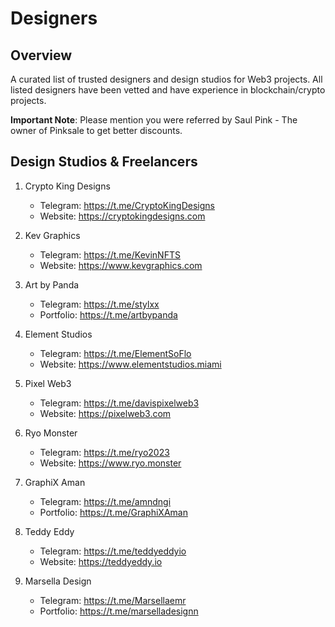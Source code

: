 # Designers

## Overview
A curated list of trusted designers and design studios for Web3 projects. All listed designers have been vetted and have experience in blockchain/crypto projects.

**Important Note**: Please mention you were referred by Saul Pink - The owner of Pinksale to get better discounts.

## Design Studios & Freelancers

1. Crypto King Designs

    - Telegram: https://t.me/CryptoKingDesigns
    - Website: https://cryptokingdesigns.com

2. Kev Graphics

    - Telegram: https://t.me/KevinNFTS
    - Website: https://www.kevgraphics.com

3. Art by Panda

    - Telegram: https://t.me/stylxx
    - Portfolio: https://t.me/artbypanda

4. Element Studios

    - Telegram: https://t.me/ElementSoFlo
    - Website: https://www.elementstudios.miami

5. Pixel Web3

    - Telegram: https://t.me/davispixelweb3
    - Website: https://pixelweb3.com

6. Ryo Monster

    - Telegram: https://t.me/ryo2023
    - Website: https://www.ryo.monster

7. GraphiX Aman

    - Telegram: https://t.me/amndngi
    - Portfolio: https://t.me/GraphiXAman

8. Teddy Eddy

    - Telegram: https://t.me/teddyeddyio
    - Website: https://teddyeddy.io

9. Marsella Design
    - Telegram: https://t.me/Marsellaemr
    - Portfolio: https://t.me/marselladesignn
